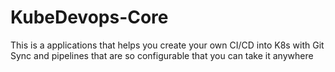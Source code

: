 # KubeDevops-Core
This is a applications that helps you create your own CI/CD into K8s with Git Sync and pipelines that are so configurable that you can take it anywhere
